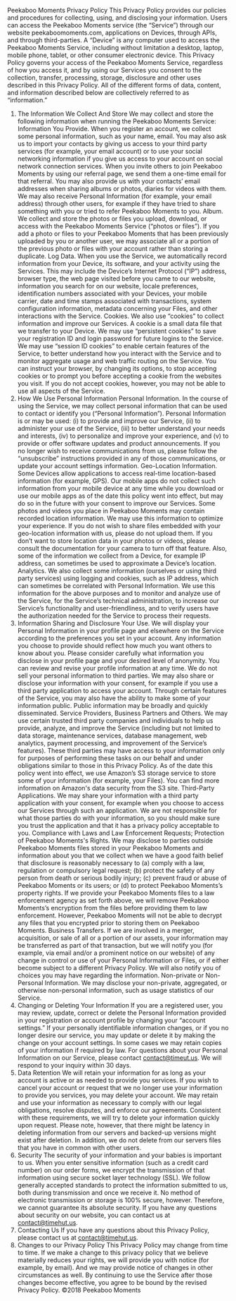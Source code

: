 Peekaboo Moments Privacy Policy
This Privacy Policy provides our policies and procedures for collecting, using, and disclosing your information. Users can access the Peekaboo Moments service (the “Service”) through our website peekaboomoments.com, applications on Devices, through APIs, and through third-parties. A “Device” is any computer used to access the Peekaboo Moments Service, including without limitation a desktop, laptop, mobile phone, tablet, or other consumer electronic device. This Privacy Policy governs your access of the Peekaboo Moments Service, regardless of how you access it, and by using our Services you consent to the collection, transfer, processing, storage, disclosure and other uses described in this Privacy Policy. All of the different forms of data, content, and information described below are collectively referred to as “information.”
1. The Information We Collect And Store
We may collect and store the following information when running the Peekaboo Moments Service:
Information You Provide. When you register an account, we collect some personal information, such as your name, email. You may also ask us to import your contacts by giving us access to your third party services (for example, your email account) or to use your social networking information if you give us access to your account on social network connection services. When you invite others to join Peekaboo Moments by using our referral page, we send them a one-time email for that referral. You may also provide us with your contacts’ email addresses when sharing albums or photos, diaries for videos with them. We may also receive Personal Information (for example, your email address) through other users, for example if they have tried to share something with you or tried to refer Peekaboo Moments to you.
Album. We collect and store the photos or files you upload, download, or access with the Peekaboo Moments Service (“photos or files”). If you add a photo or files to your Peekaboo Moments that has been previously uploaded by you or another user, we may associate all or a portion of the previous photo or files with your account rather than storing a duplicate.
Log Data. When you use the Service, we automatically record information from your Device, its software, and your activity using the Services. This may include the Device’s Internet Protocol (“IP”) address, browser type, the web page visited before you came to our website, information you search for on our website, locale preferences, identification numbers associated with your Devices, your mobile carrier, date and time stamps associated with transactions, system configuration information, metadata concerning your Files, and other interactions with the Service.
Cookies. We also use “cookies” to collect information and improve our Services. A cookie is a small data file that we transfer to your Device. We may use “persistent cookies” to save your registration ID and login password for future logins to the Service. We may use “session ID cookies” to enable certain features of the Service, to better understand how you interact with the Service and to monitor aggregate usage and web traffic routing on the Service. You can instruct your browser, by changing its options, to stop accepting cookies or to prompt you before accepting a cookie from the websites you visit. If you do not accept cookies, however, you may not be able to use all aspects of the Service.
2. How We Use Personal Information
Personal Information. In the course of using the Service, we may collect personal information that can be used to contact or identify you (“Personal Information”). Personal Information is or may be used: (i) to provide and improve our Service, (ii) to administer your use of the Service, (iii) to better understand your needs and interests, (iv) to personalize and improve your experience, and (v) to provide or offer software updates and product announcements. If you no longer wish to receive communications from us, please follow the “unsubscribe” instructions provided in any of those communications, or update your account settings information.
Geo-Location Information. Some Devices allow applications to access real-time location-based information (for example, GPS). Our mobile apps do not collect such information from your mobile device at any time while you download or use our mobile apps as of the date this policy went into effect, but may do so in the future with your consent to improve our Services. Some photos and videos you place in Peekaboo Moments may contain recorded location information. We may use this information to optimize your experience. If you do not wish to share files embedded with your geo-location information with us, please do not upload them. If you don’t want to store location data in your photos or videos, please consult the documentation for your camera to turn off that feature. Also, some of the information we collect from a Device, for example IP address, can sometimes be used to approximate a Device’s location.
Analytics. We also collect some information (ourselves or using third party services) using logging and cookies, such as IP address, which can sometimes be correlated with Personal Information. We use this information for the above purposes and to monitor and analyze use of the Service, for the Service’s technical administration, to increase our Service’s functionality and user-friendliness, and to verify users have the authorization needed for the Service to process their requests.
3. Information Sharing and Disclosure
Your Use. We will display your Personal Information in your profile page and elsewhere on the Service according to the preferences you set in your account. Any information you choose to provide should reflect how much you want others to know about you. Please consider carefully what information you disclose in your profile page and your desired level of anonymity. You can review and revise your profile information at any time. We do not sell your personal information to third parties. We may also share or disclose your information with your consent, for example if you use a third party application to access your account. Through certain features of the Service, you may also have the ability to make some of your information public. Public information may be broadly and quickly disseminated.
Service Providers, Business Partners and Others. We may use certain trusted third party companies and individuals to help us provide, analyze, and improve the Service (including but not limited to data storage, maintenance services, database management, web analytics, payment processing, and improvement of the Service’s features). These third parties may have access to your information only for purposes of performing these tasks on our behalf and under obligations similar to those in this Privacy Policy. As of the date this policy went into effect, we use Amazon’s S3 storage service to store some of your information (for example, your Files). You can find more information on Amazon's data security from the S3 site.
Third-Party Applications. We may share your information with a third party application with your consent, for example when you choose to access our Services through such an application. We are not responsible for what those parties do with your information, so you should make sure you trust the application and that it has a privacy policy acceptable to you.
Compliance with Laws and Law Enforcement Requests; Protection of Peekaboo Moments's Rights. We may disclose to parties outside Peekaboo Moments files stored in your Peekaboo Moments and information about you that we collect when we have a good faith belief that disclosure is reasonably necessary to (a) comply with a law, regulation or compulsory legal request; (b) protect the safety of any person from death or serious bodily injury; (c) prevent fraud or abuse of Peekaboo Moments or its users; or (d) to protect Peekaboo Moments’s property rights. If we provide your Peekaboo Moments files to a law enforcement agency as set forth above, we will remove Peekaboo Moments’s encryption from the files before providing them to law enforcement. However, Peekaboo Moments will not be able to decrypt any files that you encrypted prior to storing them on Peekaboo Moments.
Business Transfers. If we are involved in a merger, acquisition, or sale of all or a portion of our assets, your information may be transferred as part of that transaction, but we will notify you (for example, via email and/or a prominent notice on our website) of any change in control or use of your Personal Information or Files, or if either become subject to a different Privacy Policy. We will also notify you of choices you may have regarding the information.
Non-private or Non-Personal Information. We may disclose your non-private, aggregated, or otherwise non-personal information, such as usage statistics of our Service.
4. Changing or Deleting Your Information
If you are a registered user, you may review, update, correct or delete the Personal Information provided in your registration or account profile by changing your “account settings.” If your personally identifiable information changes, or if you no longer desire our service, you may update or delete it by making the change on your account settings. In some cases we may retain copies of your information if required by law. For questions about your Personal Information on our Service, please contact contact@timeut.us. We will respond to your inquiry within 30 days.
5. Data Retention
We will retain your information for as long as your account is active or as needed to provide you services. If you wish to cancel your account or request that we no longer use your information to provide you services, you may delete your account. We may retain and use your information as necessary to comply with our legal obligations, resolve disputes, and enforce our agreements. Consistent with these requirements, we will try to delete your information quickly upon request. Please note, however, that there might be latency in deleting information from our servers and backed-up versions might exist after deletion. In addition, we do not delete from our servers files that you have in common with other users.
6. Security
The security of your information and your babies is important to us. When you enter sensitive information (such as a credit card number) on our order forms, we encrypt the transmission of that information using secure socket layer technology (SSL).
We follow generally accepted standards to protect the information submitted to us, both during transmission and once we receive it. No method of electronic transmission or storage is 100% secure, however. Therefore, we cannot guarantee its absolute security. If you have any questions about security on our website, you can contact us at contact@timehut.us.
7. Contacting Us
If you have any questions about this Privacy Policy, please contact us at contact@timehut.us.
8. Changes to our Privacy Policy
This Privacy Policy may change from time to time. If we make a change to this privacy policy that we believe materially reduces your rights, we will provide you with notice (for example, by email). And we may provide notice of changes in other circumstances as well. By continuing to use the Service after those changes become effective, you agree to be bound by the revised Privacy Policy.
©2018 Peekaboo Moments